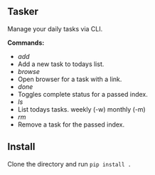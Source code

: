 ## Tasker
Manage your daily tasks via CLI.

**Commands:**
-  _add_
  - Add a new task to todays list.
-  _browse_
  - Open browser for a task with a link.
-  _done_
  - Toggles complete status for a passed index.
-  _ls_
  - List todays tasks. weekly (-w) monthly (-m)
-  _rm_
  - Remove a task for the passed index.

## Install
Clone the directory and run `pip install .`
